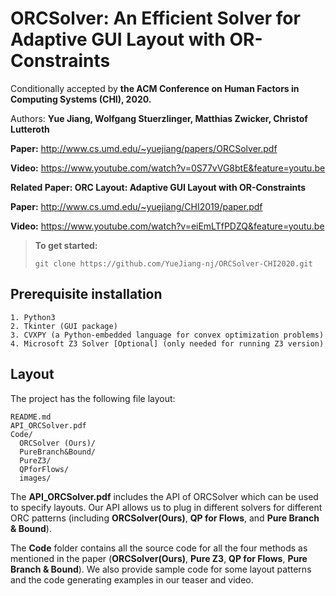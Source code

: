 # ORCSolver: An Efficient Solver for Adaptive GUI Layout with OR-Constraints

Conditionally accepted by **the ACM Conference on Human Factors in Computing Systems (CHI), 2020.**

Authors: **Yue Jiang, Wolfgang Stuerzlinger, Matthias Zwicker, Christof Lutteroth**

**Paper:** http://www.cs.umd.edu/~yuejiang/papers/ORCSolver.pdf

**Video:** https://www.youtube.com/watch?v=0S77vVG8btE&feature=youtu.be

**Related Paper: ORC Layout: Adaptive GUI Layout with OR-Constraints**

**Paper:** http://www.cs.umd.edu/~yuejiang/CHI2019/paper.pdf

**Video:** https://www.youtube.com/watch?v=eiEmLTfPDZQ&feature=youtu.be

> **To get started:** 
> 
>     git clone https://github.com/YueJiang-nj/ORCSolver-CHI2020.git
>

## Prerequisite installation

    1. Python3 
    2. Tkinter (GUI package)
    3. CVXPY (a Python-embedded language for convex optimization problems)
    4. Microsoft Z3 Solver [Optional] (only needed for running Z3 version)

## Layout

The project has the following file layout:

    README.md
    API_ORCSolver.pdf
    Code/
      ORCSolver (Ours)/
      PureBranch&Bound/
      PureZ3/
      QPforFlows/
      images/

The **API_ORCSolver.pdf** includes the API of ORCSolver which can be used to specify layouts. Our API allows us to plug in different solvers for different ORC patterns (including **ORCSolver(Ours)**, **QP for Flows**, and **Pure Branch & Bound**). 

The **Code** folder contains all the source code for all the four methods as mentioned in the paper (**ORCSolver(Ours)**, **Pure Z3**, **QP for Flows**, **Pure Branch & Bound**). We also provide sample code for some layout patterns and the code generating examples in our teaser and video. 
